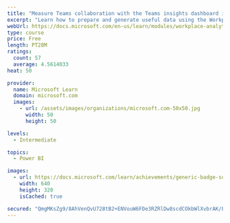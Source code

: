 ```yaml
---
title: "Measure Teams collaboration with the Teams insights dashboard in Workplace Analytics"
excerpt: "Learn how to prepare and generate useful data using the Workplace Analytics Power BI Teams insights dashboard.  Analyze Microsoft Teams adoption trends from the populated reports."
webUrl: https://docs.microsoft.com/en-us/learn/modules/workplace-analytics-teams-insights/
type: course
price: Free
length: PT28M
ratings:
  count: 57
  average: 4.5614033
heat: 50

provider:
  name: Microsoft Learn
  domain: microsoft.com
  images:
    - url: /assets/images/organizations/microsoft.com-50x50.jpg
      width: 50
      height: 50

levels:
  - Intermediate

topics:
  - Power BI

images:
  - url: https://docs.microsoft.com/learn/achievements/generic-badge-social.png
    width: 640
    height: 320
    isCached: true

secured: "QmgMKsZg9/8AhVenQvU728tB2+ENVouW6FDe3RZRlDw8scdCOkbWlXvbrAK/LLvQrROtaX5M+6f5UGyG423dEli3gVa7jOYY/SfBPSIPEVg+AyjYFGOuS0Q6yxyseHLk/QmO2gtiY8DGiQ2wXHvzxspg5APnx4f2PycYvkZ6BGvESZ233FalcXuiY6i0yEkz/jB3Vp+5scGp8LMKonEmE+xn5vvjFYxHjEUbnfSjg5ixywuqBZ7cjZDVaYthLgl1JcccTj1UB03zwnwaO4+ee2aYNElnrecnaXHNQgLz4QueT7R+ITs8i1QC3mezC/dqZhA7Q1tMieBNzHnL21lZ1UbFuQb+2LriwOKyI0O5PEw57DwCCZ5ffpyUCS0ktt+HTX0K5/U+VNorEIYXt1g50lKLNFtxvRa7dwaq1EuKCoI=;AGr76jl4BicEZJXWOuhm6Q=="
---
```


